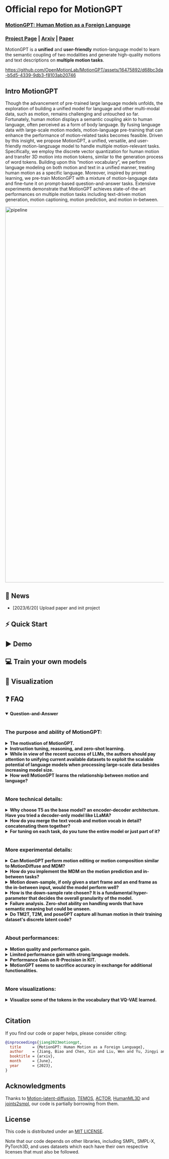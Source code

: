 # Official repo for MotionGPT
### [MotionGPT: Human Motion as a Foreign Language](https://motion-gpt.github.io/)

### [Project Page](https://motion-gpt.github.io/) | [Arxiv](https://github.com/OpenMotionLab/MotionGPT/blob/main/MotionGPT.pdf) | [Paper](https://github.com/OpenMotionLab/MotionGPT/blob/main/MotionGPT.pdf)

MotionGPT is a **unified** and **user-friendly** motion-language model to learn the semantic coupling of two modalities and generate high-quality motions and text descriptions on **multiple motion tasks**.



https://github.com/OpenMotionLab/MotionGPT/assets/16475892/d68bc3da-b5d5-4339-9db3-f8103ab20746


## Intro MotionGPT
Though the advancement of pre-trained large language models unfolds, the exploration of building a unified model for language and other multi-modal data, such as motion, remains challenging and untouched so far. Fortunately, human motion displays a semantic coupling akin to human language, often perceived as a form of body language. By fusing language data with large-scale motion models, motion-language pre-training that can enhance the performance of motion-related tasks becomes feasible. Driven by this insight, we propose MotionGPT, a unified, versatile, and user-friendly motion-langzuage model to handle multiple motion-relevant tasks. Specifically, we employ the discrete vector quantization for human motion and transfer 3D motion into motion tokens, similar to the generation process of word tokens. Building upon this “motion vocabulary”, we perform language modeling on both motion and text in a unified manner, treating human motion as a specific language. Moreover, inspired by prompt learning, we pre-train MotionGPT with a mixture of motion-language data and fine-tune it on prompt-based question-and-answer tasks. Extensive experiments demonstrate that MotionGPT achieves state-of-the-art performances on multiple motion tasks including text-driven motion generation, motion captioning, motion prediction, and motion in-between.

<img width="1194" alt="pipeline" src="https://github.com/OpenMotionLab/MotionGPT/assets/16475892/5c7c455a-87c1-4b7e-b1e6-9e9433143e57">

## 🚩 News

- [2023/6/20] Upload paper and init project

## ⚡ Quick Start

## ▶️ Demo

## 💻 Train your own models

## 👀 Visualization

## ❓ FAQ
<details open> <summary><b>Question-and-Answer</b></summary>
<br>

### The purpose and ability of MotionGPT:
<details>
    <summary><b>The motivation of MotionGPT.</b></summary>

**Answer:** We present MotionGPT **to address various human motion-related tasks within one single unified model**, by unifying motion modeling with language through a shared vocabulary. To train this unified model, we propose **an instructional training scheme under the protocols for multiple motion-language**, which further reveals the potential of Large Language Models (LLMs) in motion tasks beyond the success of language generation. However, it is non-trivial for this combination since it needs to model and generate two distinct modes from scratch. Contrary to the previous work leveraging CLIP to extract text embedding as motion generation conditions, like T2M-GPT, MotionGPT introduces **the motion-language pre-training on LLM** so it can leverage the strong language generation and zero-shot transfer abilities of pre-trained language models, as well as generates human language and motion in a unified model.
</details>

<details>
    <summary><b>Instruction tuning, reasoning, and zero-shot learning.</b></summary>
**figure**

**Answer:** We propose instruction tuning to train a single MotionGPT across all motion-related tasks, while task-specific tuning is to train and evaluate MotionGPTs on a single task. We employ these two training schemes to study the ability of MotionGPT across multi-tasks. As shown in this figure, we provide zero-shot cases. Benefitting from strong language models, MotionGPTs can understand unseen works in the text-to-motion training set, like "scuttling" and "barriers", and generate correct motions based on the meaning of sentences. However, it still struggles to generate unseen motions, like gymnastics, even if MotionGPTs understand the text inputs. Moreover, this reasoning provides inspired insight for our future research. We will explore this direction and provide more detailed zero-shot learning evaluations. 
</details>

<details>
    <summary><b>While in view of the recent success of LLMs, the authors should pay attention to unifying current available datasets to exploit the scalable potential of language models when processing large-scale data besides increasing model size.</b></summary>

**Answer:**  We appreciate your insight and totally agree with this suggestion. We have faced this limited dataset issue while implementing MotionGPT and in our further research. It is a hard but valuable work to unify and collect a larger motion dataset. Foruthertaly, some researchers are working on this problem, as seen in recent work like Motion-X and other datasets, which hold promise for advancing large-scale motion models. We intend to further evaluate MotionGPT on these larger datasets once they become available. 
</details>

<details>
    <summary><b>How well MotionGPT learns the relationship between motion and language?</b></summary>

**Answer:** Unlike the previous motion generators using the text encoder of CLIP for conditions, please note that MotionGPTs leverage language models to learn the motion-language relationship, instead of relying on text features from CLIP. According to our zero-shot results (cf. Fig. 12) and performances on multi-tasks (cf. Fig. 10), MotionGPTs establish robust connections between simple/complex texts and simple motions in evaluations, but they fall short when it comes to complex-text to complex motion translation. 
</details>
<br>



### More technical details:
<details>
    <summary><b>Why choose T5 as the base model? an encoder-decoder architecture. Have you tried a decoder-only model like LLaMA?</b></summary>

**Answer:**  The first language model that we used to build MotionGPTs is LLaMA-13B. However, it shows insufficient performance and low training efficiency. We assume the reason is the limited dataset size compared to the large parameters and language data of LLaMA. We tried a smaller size decoder-only backbone GPT2-Medium and provide the results in Tab. 15. Then, we thus choose T5-770M, a small but common language model, as our final backbone, because many previous vision-language multimodal works, like Unified-IO and BLIP, have chosen T5, this encoder-decoder architecture. It shows a strong power to address multi-modal tasks. In addition, the decoder-only model has the advantage for self-supervised without pair data while we have paired data which this advance is greatly weakened. We are still working on collecting a large motion dataset for larger motion-language models.
</details>

<details>
    <summary><b>How do you merge the text vocab and motion vocab in detail? concatenating them together?</b></summary>

**Answer:**  To ensure a shared distribution between language and motion, we initialize the Motion tokens separately and concatenate them alongside the language tokens. This step ensures a balanced representation that encompasses both modalities. Besides the token embeddings are actively trained during the entirety of stages 2 and 3, ensuring a comprehensive fusion of language and motion knowledge. We will also elaborate on this concatenation in the final version.
</details>

<details>
    <summary><b>For tuning on each task, do you tune the entire model or just part of it?</b></summary>

**Answer:**  To address individual tasks, we adopt a focused approach where the entire model is fine-tuned. Our rationale lies in the fact that, for each specific task, our emphasis is on optimizing task-specific performance, without retaining an excessive amount of intelligence learned from other tasks. Besides, we only exclusively fine-tune the Text-to-Motion task, while other tasks are reported without specific tuning.
</details>
<br>

### More experimental details:

<details>
    <summary><b>Can MotionGPT perform motion editing or motion composition similar to MotionDiffuse and MDM?</b></summary>

  | Method               | FID $\downarrow$ | DIV  $\rightarrow$ | ADE $\downarrow$ | FDE  $\downarrow$ |
  | :------------------- | :--------------- | :----------------- | :--------------- | :---------------- |
  | Real                 | 0.002            | 9.503              | -                | -                 |
  | MDM                  | 6.031            | 7.813              | 5.446            | 8.561             |
  | T2M-GPT              | 2.056            | 8.635              | 6.161            | 8.302             |
  | **MotionGPT (Ours)** | **0.905**        | **8.972**          | **4.745**        | **6.040**         |

Comparison of motion prediction on HumanML3D dataset using motion data only. 

**Answer:**  Referring to MDM, motion editing has two categories: body part editing and motion completion in the temporal domain. MotionGPT is capable of the latter, which includes motion prediction and motion in-between. It outperforms both MDM and T2M-GPT in table above. However, when it comes to body part editing, the vector quantization(VQ)-based methods, like MotionGPT and T2M-GPT, are not as suitable as diffusion-based models that utilize diffusion inpainting on raw motion data. We agree that editing body parts with LLM and prompts is a promising direction but still needs exploration.
</details>

<details>
    <summary><b>How do you implement the MDM on the motion prediction and in-between tasks?</b></summary>

**Answer:**  Thank you for your inquiry. We follow the approach outlined in Appendix B.4 and Line-296 of our paper, where we highlight that MDM achieves the motion in-between task using a masked motion "in-painting" technique. Specifically, this involves fixing the initial and final portions of the motion and allowing the model to generate the central portion. To adapt this concept for motion prediction, we similarly fix a portion of the motion – in our case, the first 20% – and generate the subsequent sequence. 
</details>

<details>
    <summary><b> Motion down-sample, if only given a start frame and an end frame as the in-between input, would the model perform well?</b></summary>

**Answer:**  VQ-based methods, such as MotionGPT and T2M-GPT, employ downsampling tricky to enhance the density of the codebook or tokens and reduce computing costs. This indeed becomes a constraint when the operation granularity is smaller than the down-sample rate. However, to address this issue, only the start and end frames are provided as in-between inputs. Some technical tricks can be used, such as repeating a single start or end frame up to the window size as inputs and removing the redundant parts in outputs. This does not significantly impact the effectiveness of the model, as there are often static beginnings or endings in the ground truth (GT) motion data.
</details>

<details>
    <summary><b>How is the down-sample rate chosen? It is a fundamental hyper-parameter that decides the overall granularity of the model.</b></summary>
    
| Downsampling | MPJPE $\downarrow$ | MPJPE $\downarrow$ | ACCL $\downarrow$ | FID $\downarrow$ | DIV $\rightarrow$ |
| ------------ | ------------------ | ------------------ | ----------------- | ---------------- | ----------------- |
| $l=1$        | 76.2               | 49.5               | 19.5              | 0.421            | 9.613             |
| $l=2$        | **52.6**           | **37.7**           | **9.5**           | 0.135            | 9.722             |
| $l=4$        | 55.8               | 40.1               | 7.5               | **0.067**        | 9.675             |
| $l=8$        | 62.7               | 45.3               | 8.7               | 0.223            | **9.584**         |

**Answer:** We selected the down-sample rate based on the frames-per-second (FPS) of the HumanML3D and KIT-ML datasets, which is 20 fps. Therefore, down-sampling by a factor of 4 to achieve 5 fps can ensure distinctiveness in motion frames, and prevents redundancy, and acceleration training. This choice was also made to ensure a fair comparison, as we utilized the same down-sample rate as T2M-GPT. As shown in the above table, we provide an ablation study on these parameters, where a factor of 4 achieves the best Frechet Inception Distance (FID) in motion reconstructions.
</details>


<details>
    <summary><b> Failure analysis. Zero-shot ability on handling words that have semantic meaning but could be unseen.</b></summary>

**Answer:**  As shown in Fig. 12, we provide both zero-shot cases and failure cases. Benefitting from strong language models, MotionGPTs can understand unseen works in the text-to-motion training set, like "scuttling" and "barriers", and generate correct motions based on the meaning of sentences. However, it still struggles to generate unseen motions, like gymnastics, even if MotionGPTs understand the text inputs.
</details>



<details>
    <summary><b> Do TM2T, T2M, and poseGPT capture all human motion in their training dataset's discrete latent code?</b></summary>

| Method           | MPJPE$\downarrow$ | MPJPE $\downarrow$ | ACCL $\downarrow$ | FID $\downarrow$ | DIV $\rightarrow$ |
| ---------------- | ----------------- | ------------------ | ----------------- | ---------------- | ----------------- |
| VPoser-t         | 75.6              | 48.6               | 9.3               | 1.430            | 8.336             |
| ACTOR            | 65.3              | 41.0               | **7.0**           | 0.341            | **9.569**         |
| MLD-1            | **54.4**          | 41.6               | 8.3               | 0.247            | 9.630             |
| MotionGPT (Ours) | 55.8              | **40.1**           | 7.5               | **0.067**        | 9.675             |

**Motion reconstruciton comparision.**

| Method           | FID $\downarrow$               |
| ---------------- | ------------------------------ |
| MotionGPT (Ours) | $0.510^{\pm.016}$              |
| T2M-GPT          | $0.514^{\pm.029}$              |
| MLD              | $\boldsymbol{0.404}^{\pm.027}$ |

**Comparison of FID in text-to-motion task on KIT-ML dataset.**


**Answer:**  Given sufficient training or testing data from the same dataset, motion reconstruction is not a challenging task for both VAE and VQ-VAE. We have provided the evaluation on motion reconstruction in Tab.8. However, when dealing with a limited amount of motion data, like the KIT dataset, the VAE model shows better ability in motion interpolation, surpassing VQ-VAE. 
A relevant evaluation is shown above (also in Tab.7), where MLD (VAE) outperforms MotionGPT and T2M-GPT (VQ-VAEs) on FID. 
The real challenge lies in reconstructing complex motions, such as diving or gymnastics sports. Existing motion generators struggle to accurately reconstruct complex motions using a codebook extracted from daily motion datasets. Collecting these complex yet valuable motions is still a significant challenge to the motion research community.
</details>
<br>

### About performances:
<details>
    <summary><b> Motion quality and performance gain.</b></summary>

| Method    | FID $\downarrow$ |
|:--|:--|
| MDM  | $0.544^{\pm.044}$ |
| MotionGPT | $0.160^{\pm.008}$ |
| T2M-GPT   | $\boldsymbol{0.116}^{\pm.004}$ |

Comparison of FID in text-to-motion task on HumanML3D dataset.

| Method    | FID $\downarrow$  |
|:--|:--|
| T2M-GPT   | $0.514^{\pm.029}$ |
| MotionGPT | $0.510^{\pm.016}$ |
| MDM       | $\boldsymbol{0.497}^{\pm.021}$ |

Comparison of FID in text-to-motion task on KIT-ML dataset.

**Answer:**    The FID metrics primarily focuses on the motion quality rather than the correlation between motion and text. While MDM serves as a successful benchmark for motion generation, both MotionGPT and T2M-GPT outperform MDM by a margin of 0.38~0.43 on the FID scale. However, the difference in motion quality among these three works is not significant in video supply. Additionally, MDM outperforms two vector quantized methods, MotionGPT and T2M-GPT, in terms of FID on the KIT dataset. This can be attributed to the limited number of 3,911 motion sequences, which makes it challenging to construct a comprehensive motion codebook. More importantly, MotionGPT contributes to multiple motion tasks with LLM, particularly in generating both text and motion within a single model, rather than aiming to improve the FID metric.
</details>

<details>
    <summary><b>Limited performance gain with strong language models.</b></summary>

**Answer:** We thought MotionGPT, using a significantly larger language model, would surpass all existing methods in all tasks. However, the evaluation shows MotionGPT achieves SOTA results in 18 out of 23 metrics, where many improvements are only small gains. This can be attributed to the limited size of the dataset. As mentioned in R3, both HumanML3D (14,616 motions) and KIT (3,911 motions) are limited in vocabulary size and overall dataset size, particularly when compared to billion-level language datasets, which affects the efficacy of large-scale models. Benefitting from recent dataset works, like Motion-X, we will evaluate the performance gain of MotionGPT in larger datasets once they become available.
</details>

<details>
    <summary><b> Performance Gain on R-Precision in KIT.</b></summary> 
**Answer:**   The evaluation of R-Precision in the KIT dataset relies on the text encoder, which is built using a limited set of 6,353 textual descriptions. In contrast, MotionGPTs benefit from LLM and large language data, enabling them to generate longer and more nature language descriptions for motion. However, this leads to a discrepancy between the generated descriptions and the GT descriptions, resulting in a lower R-Precision.
</details>

<details>
    <summary><b> MotionGPT seems to sacrifice accuracy in exchange for additional functionalities.</b></summary> 
**Answer:**   As shown in Fig. 10, MotionGPT achieves SOTA on 18 out of 23 metrics across four motion-related tasks. Additionally, as mentioned by R3, both HumanML3D and KIT are limited in overall dataset size, particularly when compared to billion-level language datasets. This affects the efficacy of large-scale models. We will further employ a larger motion-text dataset to evaluate MotionGPT. Besides, MotionGPTs introduce motion-language pre-training, as well as its zero-shot ability, which is a promising direction worth exploring and could stimulate self-training procedures for further research.
</details>
<br>


### More visualizations:
<details>
    <summary><b>Visualize some of the tokens in the vocabulary that VQ-VAE learned.</b></summary>

**Answer:** As shown in Fig.13, we visualize these motion tokens in motion vocabulary $V_m$ and their corresponding localized spatial-temporal contexts, depicted within 4-frame motion segments. However, MotionGPT falls short in generating descriptions for each individual token, as the training is conducted on token sequences.
</details>
</details>

<br>

## Citation

If you find our code or paper helps, please consider citing:

```bibtex
@inproceedings{jiang2023motiongpt,
  title     = {MotionGPT: Human Motion as a Foreign Language},
  author    = {Jiang, Biao and Chen, Xin and Liu, Wen and Yu, Jingyi and Yu, Gang and Chen, Tao},
  booktitle = {arxiv},
  month     = {June},
  year      = {2023},
}
```

## Acknowledgments

Thanks to [Motion-latent-diffusion](https://github.com/ChenFengYe/motion-latent-diffusion), [TEMOS](https://github.com/Mathux/TEMOS), [ACTOR](https://github.com/Mathux/ACTOR), [HumanML3D](https://github.com/EricGuo5513/HumanML3D) and [joints2smpl](https://github.com/wangsen1312/joints2smpl), our code is partially borrowing from them.

## License

This code is distributed under an [MIT LICENSE](LICENSE).

Note that our code depends on other libraries, including SMPL, SMPL-X, PyTorch3D, and uses datasets which each have their own respective licenses that must also be followed.
